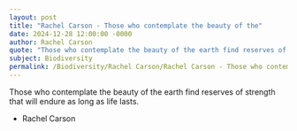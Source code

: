 ```yaml
---
layout: post
title: "Rachel Carson - Those who contemplate the beauty of the"
date: 2024-12-28 12:00:00 -0000
author: Rachel Carson
quote: "Those who contemplate the beauty of the earth find reserves of strength that will endure as long as life lasts."
subject: Biodiversity
permalink: /Biodiversity/Rachel Carson/Rachel Carson - Those who contemplate the beauty of the
---
```


Those who contemplate the beauty of the earth find reserves of strength that will endure as long as life lasts.

- Rachel Carson
